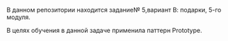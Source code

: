 В данном репозитории находится задание№ 5,вариант В: подарки, 5-го модуля.

В целях обучения в данной задаче применила паттерн Prototype.
